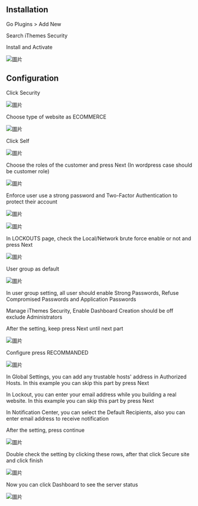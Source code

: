 

## Installation

Go Plugins > Add New

Search iThemes Security

Install and Activate

![圖片](https://user-images.githubusercontent.com/74434769/141381978-0f83ad37-e9e9-4b66-ba6d-f08c7464c8e3.png)

## Configuration

Click Security 

![圖片](https://user-images.githubusercontent.com/74434769/141381132-258346b7-af11-41ef-bbe3-1759d27838a2.png)

Choose type of website as ECOMMERCE

![圖片](https://user-images.githubusercontent.com/74434769/141381112-477dbcb9-5753-4ee2-9172-d3588c6ac5ae.png)

Click Self

![圖片](https://user-images.githubusercontent.com/74434769/141381162-05bc85e7-3e59-4d1c-87f7-1e881ef69005.png)

Choose the roles of the customer and press Next (In wordpress case should be customer role)

![圖片](https://user-images.githubusercontent.com/74434769/141382236-8168703b-bf0b-4284-8680-25b642125c6f.png)

Enforce user use a strong password and Two-Factor Authentication to protect their account

![圖片](https://user-images.githubusercontent.com/74434769/141382326-06949d03-9fac-4cdf-b933-be36aefe63b7.png)

![圖片](https://user-images.githubusercontent.com/74434769/141382392-84bc5f99-4134-4392-b509-b9220fe23e79.png)

In LOCKOUTS page, check the Local/Network brute force enable or not and press Next

![圖片](https://user-images.githubusercontent.com/74434769/141382465-80d9b410-972e-4c85-a0ad-01f67eb51157.png)

User group as default

![圖片](https://user-images.githubusercontent.com/74434769/141382592-a5ffb93c-a727-40fd-9652-3b34d1d9adb0.png)

In user group setting, all user should enable Strong Passwords, Refuse Compromised Passwords and Application Passwords

Manage iThemes Security, Enable Dashboard Creation should be off exclude Administrators

After the setting, keep press Next until next part

![圖片](https://user-images.githubusercontent.com/74434769/141382647-69a78787-153f-458a-9b4c-1bd8bdbed8ce.png)

Configure press RECOMMANDED

![圖片](https://user-images.githubusercontent.com/74434769/141382961-0bcfbf88-aa0f-4f3a-9976-28905eb42941.png)

In Global Settings, you can add any trustable hosts' address in Authorized Hosts. In this example you can skip this part by press Next

In Lockout, you can enter your email address while you building a real website. In this example you can skip this part by press Next

In Notification Center, you can select the Default Recipients, also you can enter email address to receive notification

After the setting, press continue

![圖片](https://user-images.githubusercontent.com/74434769/141383388-a2f86d8e-7800-462c-aa9d-30e52d5de6a7.png)

Double check the setting by clicking these rows, after that click Secure site and click finish

![圖片](https://user-images.githubusercontent.com/74434769/141383499-8665f178-e7c7-421a-ad2d-abc548c2d37b.png)

Now you can click Dashboard to see the server status

![圖片](https://user-images.githubusercontent.com/74434769/141383716-ff703bb8-4a41-4406-958b-90dafa3e84d8.png)

